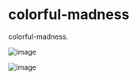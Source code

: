 # colorful-madness
colorful-madness.



![image](https://user-images.githubusercontent.com/83760097/223199097-c1d65f64-6431-40f0-9641-4a74d0827b1e.png)

![image](https://user-images.githubusercontent.com/83760097/223199208-4bd13f07-6ac5-44a9-a5e2-983e34522ff3.png)
